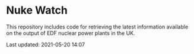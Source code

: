 # Nuke Watch

This repository includes code for retrieving the latest information available on the output of EDF nuclear power plants in the UK.

Last updated: 2021-05-20 14:07